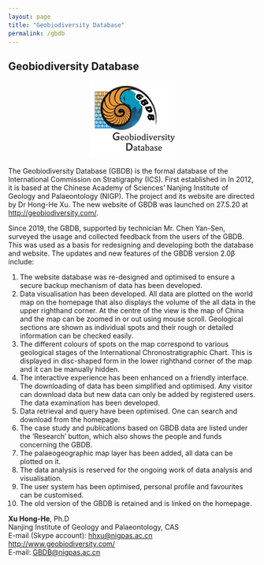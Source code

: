 ```yaml
---
layout: page
title: "Geobiodiversity Database"
permalink: /gbdb
---
```

## Geobiodiversity Database

<div style="text-align:center;">
<a href="http://geobiodiversity.com"><img src="images/GBDBlinkright.png" alt="Geobiodiversity Database logo"></a>
</div>

The Geobiodiversity Database (GBDB) is the formal database of the International Commission on Stratigraphy (ICS).  First established in In 2012, it is based at the Chinese Academy of Sciences’ Nanjing Institute of Geology and Palaeontology (NIGP).  The project and its website are directed by Dr Hong-He Xu.  The new website of GBDB was launched on 27.5.20 at <http://geobiodiversity.com/>.
 
Since 2019, the GBDB, supported by technician Mr. Chen Yan-Sen, surveyed the usage and collected feedback from the users of the GBDB.  This was used as a basis for redesigning and developing both the database and website. The updates and new features of the GBDB version 2.0β include:

1.	The website database was re-designed and optimised to ensure a secure backup mechanism of data has been developed.
2.	Data visualisation has been developed. All data are plotted on the world map on the homepage that also displays the volume of the all data in the upper righthand corner. At the centre of the view is the map of China and the map can be zoomed in or out using mouse scroll. Geological sections are shown as individual spots and their rough or detailed information can be checked easily.
3.	The different colours of spots on the map correspond to various geological stages of the International Chronostratigraphic Chart.  This is displayed in disc-shaped form in the lower righthand corner of the map and it can be manually hidden.
4.	The interactive experience has been enhanced on a friendly interface. The downloading of data has been simplified and optimised. Any visitor can download data but new data can only be added by registered users. The data examination has been developed.
5.	Data retrieval and query have been optimised. One can search and download from the homepage.
6.	The case study and publications based on GBDB data are listed under the ‘Research’ button, which also shows the people and funds concerning the GBDB.
7.	The palaeogeographic map layer has been added, all data can be plotted on it.
8.	The data analysis is reserved for the ongoing work of data analysis and visualisation.
9.	The user system has been optimised, personal profile and favourites can be customised.
10.	The old version of the GBDB is retained and is linked on the homepage.


**Xu Hong-He**, Ph.D  
Nanjing Institute of Geology and Palaeontology, CAS  
E-mail (Skype account): <hhxu@nigpas.ac.cn>  
<http://www.geobiodiversity.com/>  
E-mail: <GBDB@nigpas.ac.cn>
